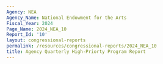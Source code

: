 ```yaml
---
Agency: NEA
Agency_Name: National Endowment for the Arts
Fiscal_Year: 2024
Page_Name: 2024_NEA_10
Report_Id: '10'
layout: congressional-reports
permalink: /resources/congressional-reports/2024_NEA_10
title: Agency Quarterly High-Priorty Program Report
---
```

